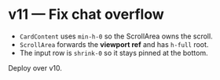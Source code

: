 # v11 — Fix chat overflow

- `CardContent` uses `min-h-0` so the ScrollArea owns the scroll.
- `ScrollArea` forwards the **viewport ref** and has `h-full` root.
- The input row is `shrink-0` so it stays pinned at the bottom.

Deploy over v10.
